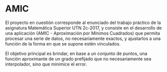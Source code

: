 # AMIC

  El proyecto en cuestión corresponde al enunciado del trabajo práctico de la asignatura Matemática Superior UTN 2c-2017, y consiste en el desarrollo de una aplicación (AMIC - Aproximación por Mínimos Cuadrados) que permita procesar una serie de datos, no necesariamente exactos, y ajustarlos a una función de la forma en que se supone estén vinculados.

  El objetivo principal es brindar, en base a un conjunto de puntos, una función aproximante de un grado prefijado que no necesariamente sea interpolador, sino que minimice el error.
